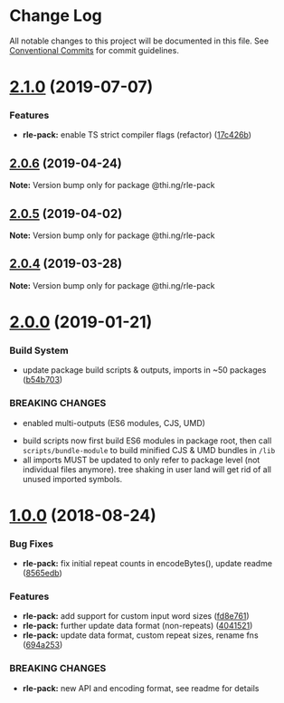 # Change Log

All notable changes to this project will be documented in this file.
See [Conventional Commits](https://conventionalcommits.org) for commit guidelines.

# [2.1.0](https://github.com/thi-ng/umbrella/compare/@thi.ng/rle-pack@2.0.6...@thi.ng/rle-pack@2.1.0) (2019-07-07)


### Features

* **rle-pack:** enable TS strict compiler flags (refactor) ([17c426b](https://github.com/thi-ng/umbrella/commit/17c426b))





## [2.0.6](https://github.com/thi-ng/umbrella/compare/@thi.ng/rle-pack@2.0.5...@thi.ng/rle-pack@2.0.6) (2019-04-24)

**Note:** Version bump only for package @thi.ng/rle-pack





## [2.0.5](https://github.com/thi-ng/umbrella/compare/@thi.ng/rle-pack@2.0.4...@thi.ng/rle-pack@2.0.5) (2019-04-02)

**Note:** Version bump only for package @thi.ng/rle-pack





## [2.0.4](https://github.com/thi-ng/umbrella/compare/@thi.ng/rle-pack@2.0.3...@thi.ng/rle-pack@2.0.4) (2019-03-28)

**Note:** Version bump only for package @thi.ng/rle-pack







# [2.0.0](https://github.com/thi-ng/umbrella/compare/@thi.ng/rle-pack@1.0.8...@thi.ng/rle-pack@2.0.0) (2019-01-21)


### Build System

* update package build scripts & outputs, imports in ~50 packages ([b54b703](https://github.com/thi-ng/umbrella/commit/b54b703))


### BREAKING CHANGES

* enabled multi-outputs (ES6 modules, CJS, UMD)

- build scripts now first build ES6 modules in package root, then call
  `scripts/bundle-module` to build minified CJS & UMD bundles in `/lib`
- all imports MUST be updated to only refer to package level
  (not individual files anymore). tree shaking in user land will get rid of
  all unused imported symbols.


<a name="1.0.0"></a>
# [1.0.0](https://github.com/thi-ng/umbrella/compare/@thi.ng/rle-pack@0.2.24...@thi.ng/rle-pack@1.0.0) (2018-08-24)


### Bug Fixes

* **rle-pack:** fix initial repeat counts in encodeBytes(), update readme ([8565edb](https://github.com/thi-ng/umbrella/commit/8565edb))


### Features

* **rle-pack:** add support for custom input word sizes ([fd8e761](https://github.com/thi-ng/umbrella/commit/fd8e761))
* **rle-pack:** further update data format (non-repeats) ([4041521](https://github.com/thi-ng/umbrella/commit/4041521))
* **rle-pack:** update data format, custom repeat sizes, rename fns ([694a253](https://github.com/thi-ng/umbrella/commit/694a253))


### BREAKING CHANGES

* **rle-pack:** new API and encoding format, see readme
for details
